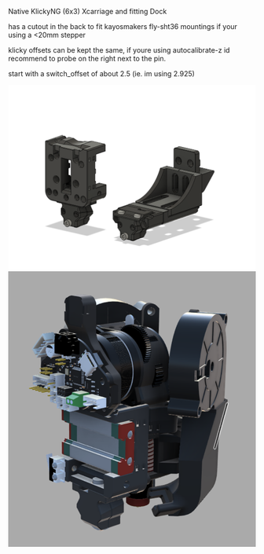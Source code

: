 Native KlickyNG (6x3) Xcarriage and fitting Dock

has a cutout in the back to fit kayosmakers fly-sht36 mountings if your using a <20mm stepper

klicky offsets can be kept the same, if youre using autocalibrate-z id recommend to probe on the right next to the pin. 

start with a switch_offset of about 2.5 (ie. im using 2.925)

![1](images/carriage.png)
![2](images/assembled.png)
